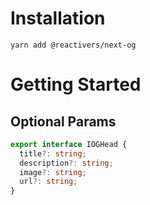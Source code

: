 # Installation

```
yarn add @reactivers/next-og
```

# Getting Started

## Optional Params

```ts
export interface IOGHead {
  title?: string;
  description?: string;
  image?: string;
  url?: string;
}
```
